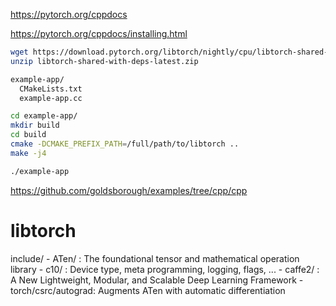 https://pytorch.org/cppdocs

https://pytorch.org/cppdocs/installing.html


```bash
wget https://download.pytorch.org/libtorch/nightly/cpu/libtorch-shared-with-deps-latest.zip
unzip libtorch-shared-with-deps-latest.zip

example-app/
  CMakeLists.txt
  example-app.cc

cd example-app/
mkdir build
cd build
cmake -DCMAKE_PREFIX_PATH=/full/path/to/libtorch .. 
make -j4

./example-app
```


https://github.com/goldsborough/examples/tree/cpp/cpp


# libtorch

include/
	- ATen/       : The foundational tensor and mathematical operation library
	- c10/        : Device type, meta programming, logging, flags, ...
	- caffe2/     : A New Lightweight, Modular, and Scalable Deep Learning Framework
	- torch/csrc/autograd: Augments ATen with automatic differentiation

